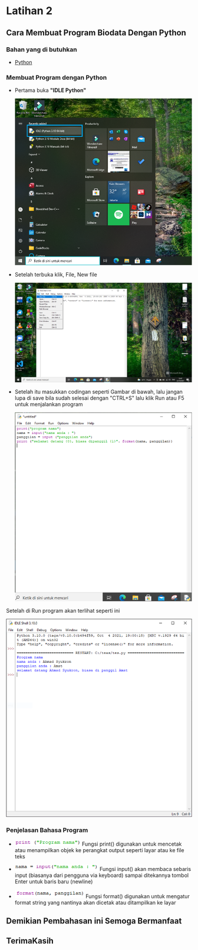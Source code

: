 # Latihan 2
## Cara Membuat Program Biodata Dengan Python
### Bahan yang di butuhkan
- [Python](https://www.python.org)<p>
### Membuat Program dengan Python<p>

- Pertama buka <b>"IDLE Python"</b><P>
![Gambar 1](Image/open.png)<p>

- Setelah terbuka klik, File, New file<P>
![Gambar 2](Image/New.png)<p>

- Setelah itu masukkan codingan seperti Gambar di bawah, lalu jangan lupa di save bila sudah selesai dengan "CTRL+S" lalu klik Run atau F5 untuk menjalankan program<p>
![Gambar 3](Image/end.PNG)<p>

Setelah di Run program akan terlihat seperti ini<P>
![Gambar 4](Image/program.PNG)<P>

### Penjelasan Bahasa Program<P>

- ![Gambar 5](Image/print.png) Fungsi print() digunakan untuk mencetak atau menampilkan objek ke perangkat output seperti layar atau ke file teks<p>
- ![Gambar 6](Image/input.PNG) Fungsi input() akan membaca sebaris input (biasanya dari pengguna via keyboard) sampai ditekannya tombol Enter untuk baris baru (newline)<P>
- ![Gambar 7](Image/format.PNG) Fungsi format() digunakan untuk mengatur format string yang nantinya akan dicetak atau ditampilkan ke layar<p>

## Demikian Pembahasan ini Semoga Bermanfaat
## TerimaKasih